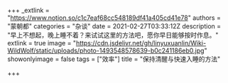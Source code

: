 +++
_extlink = "https://www.notion.so/c1c7eaf68cc548189df41a405cd41e78"
authors = "蒙朝都"
categories = "杂谈"
date = 2021-02-27T03:33:12Z
description = "早上不想起，晚上睡不着？来试试这里的方法吧，愿你早日能够按时作息。"
extlink = true
image = "https://cdn.jsdelivr.net/gh/linyuxuanlin/Wiki-WildWolf/static/uploads/photo-1493548578639-b0c241186eb0.jpg"
showonlyimage = false
tags = ["效率"]
title = "保持清醒与快速入睡的方法"

+++
